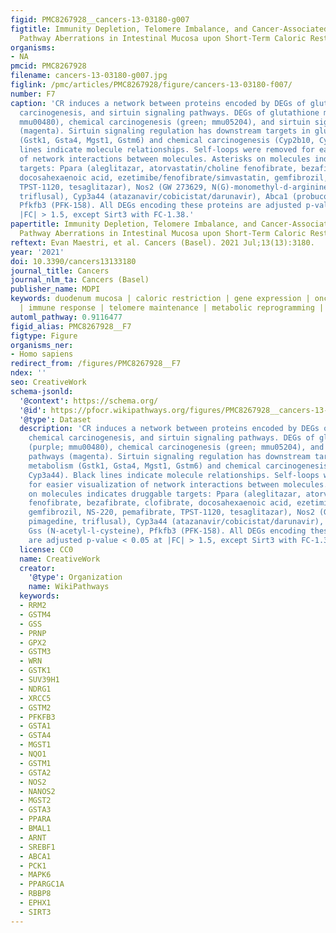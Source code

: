 ```yaml
---
figid: PMC8267928__cancers-13-03180-g007
figtitle: Immunity Depletion, Telomere Imbalance, and Cancer-Associated Metabolism
  Pathway Aberrations in Intestinal Mucosa upon Short-Term Caloric Restriction
organisms:
- NA
pmcid: PMC8267928
filename: cancers-13-03180-g007.jpg
figlink: /pmc/articles/PMC8267928/figure/cancers-13-03180-f007/
number: F7
caption: 'CR induces a network between proteins encoded by DEGs of glutathione, chemical
  carcinogenesis, and sirtuin signaling pathways. DEGs of glutathione metabolism (purple;
  mmu00480), chemical carcinogenesis (green; mmu05204), and sirtuin signaling pathways
  (magenta). Sirtuin signaling regulation has downstream targets in glutathione metabolism
  (Gstk1, Gsta4, Mgst1, Gstm6) and chemical carcinogenesis (Cyp2b10, Cyp3a44). Black
  lines indicate molecule relationships. Self-loops were removed for easier visualization
  of network interactions between molecules. Asterisks on molecules indicates druggable
  targets: Ppara (aleglitazar, atorvastatin/choline fenofibrate, bezafibrate, clofibrate,
  docosahexaenoic acid, ezetimibe/fenofibrate/simvastatin, gemfibrozil, NS-220, pemafibrate,
  TPST-1120, tesaglitazar), Nos2 (GW 273629, N(G)-monomethyl-d-arginine, pimagedine,
  triflusal), Cyp3a44 (atazanavir/cobicistat/darunavir), Abca1 (probucol), Gss (N-acetyl-l-cysteine),
  Pfkfb3 (PFK-158). All DEGs encoding these proteins are adjusted p-value < 0.05 at
  |FC| > 1.5, except Sirt3 with FC-1.38.'
papertitle: Immunity Depletion, Telomere Imbalance, and Cancer-Associated Metabolism
  Pathway Aberrations in Intestinal Mucosa upon Short-Term Caloric Restriction.
reftext: Evan Maestri, et al. Cancers (Basel). 2021 Jul;13(13):3180.
year: '2021'
doi: 10.3390/cancers13133180
journal_title: Cancers
journal_nlm_ta: Cancers (Basel)
publisher_name: MDPI
keywords: duodenum mucosa | caloric restriction | gene expression | oncogenic pathways
  | immune response | telomere maintenance | metabolic reprogramming | cancer
automl_pathway: 0.9116477
figid_alias: PMC8267928__F7
figtype: Figure
organisms_ner:
- Homo sapiens
redirect_from: /figures/PMC8267928__F7
ndex: ''
seo: CreativeWork
schema-jsonld:
  '@context': https://schema.org/
  '@id': https://pfocr.wikipathways.org/figures/PMC8267928__cancers-13-03180-g007.html
  '@type': Dataset
  description: 'CR induces a network between proteins encoded by DEGs of glutathione,
    chemical carcinogenesis, and sirtuin signaling pathways. DEGs of glutathione metabolism
    (purple; mmu00480), chemical carcinogenesis (green; mmu05204), and sirtuin signaling
    pathways (magenta). Sirtuin signaling regulation has downstream targets in glutathione
    metabolism (Gstk1, Gsta4, Mgst1, Gstm6) and chemical carcinogenesis (Cyp2b10,
    Cyp3a44). Black lines indicate molecule relationships. Self-loops were removed
    for easier visualization of network interactions between molecules. Asterisks
    on molecules indicates druggable targets: Ppara (aleglitazar, atorvastatin/choline
    fenofibrate, bezafibrate, clofibrate, docosahexaenoic acid, ezetimibe/fenofibrate/simvastatin,
    gemfibrozil, NS-220, pemafibrate, TPST-1120, tesaglitazar), Nos2 (GW 273629, N(G)-monomethyl-d-arginine,
    pimagedine, triflusal), Cyp3a44 (atazanavir/cobicistat/darunavir), Abca1 (probucol),
    Gss (N-acetyl-l-cysteine), Pfkfb3 (PFK-158). All DEGs encoding these proteins
    are adjusted p-value < 0.05 at |FC| > 1.5, except Sirt3 with FC-1.38.'
  license: CC0
  name: CreativeWork
  creator:
    '@type': Organization
    name: WikiPathways
  keywords:
  - RRM2
  - GSTM4
  - GSS
  - PRNP
  - GPX2
  - GSTM3
  - WRN
  - GSTK1
  - SUV39H1
  - NDRG1
  - XRCC5
  - GSTM2
  - PFKFB3
  - GSTA1
  - GSTA4
  - MGST1
  - NQO1
  - GSTM1
  - GSTA2
  - NOS2
  - NANOS2
  - MGST2
  - GSTA3
  - PPARA
  - BMAL1
  - ARNT
  - SREBF1
  - ABCA1
  - PCK1
  - MAPK6
  - PPARGC1A
  - RBBP8
  - EPHX1
  - SIRT3
---
```

